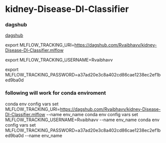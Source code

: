 # kidney-Disease-Dl-Classifier

### dagshub
[dagshub](https://dagshub.com/)

export MLFLOW_TRACKING_URI=https://dagshub.com/Rvaibhavv/kidney-Disease-Dl-Classifier.mlflow 

export MLFLOW_TRACKING_USERNAME=Rvaibhavv 

export MLFLOW_TRACKING_PASSWORD=a37ad20e3c8a402cd86cae1238ec2ef1bed9ba0d 


### following will work for conda enviroment
conda env config vars set MLFLOW_TRACKING_URI=https://dagshub.com/Rvaibhavv/kidney-Disease-Dl-Classifier.mlflow --name env_name
conda env config vars set MLFLOW_TRACKING_USERNAME=Rvaibhavv --name env_name
conda env config vars set MLFLOW_TRACKING_PASSWORD=a37ad20e3c8a402cd86cae1238ec2ef1bed9ba0d --name env_name